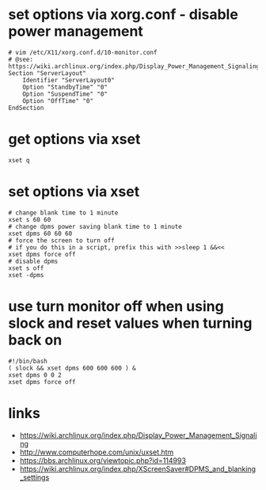 # set options via xorg.conf - disable power management

```
# vim /etc/X11/xorg.conf.d/10-monitor.conf
# @see: https://wiki.archlinux.org/index.php/Display_Power_Management_Signaling
Section "ServerLayout"
    Identifier "ServerLayout0"
    Option "StandbyTime" "0"
    Option "SuspendTime" "0"
    Option "OffTime" "0"
EndSection
```

# get options via xset

```
xset q
```

# set options via xset

```
# change blank time to 1 minute
xset s 60 60
# change dpms power saving blank time to 1 minute
xset dpms 60 60 60
# force the screen to turn off
# if you do this in a script, prefix this with >>sleep 1 &&<<
xset dpms force off
# disable dpms
xset s off
xset -dpms
```

# use turn monitor off when using slock and reset values when turning back on

```
#!/bin/bash
( slock && xset dpms 600 600 600 ) & 
xset dpms 0 0 2 
xset dpms force off 
```

# links

* https://wiki.archlinux.org/index.php/Display_Power_Management_Signaling
* http://www.computerhope.com/unix/uxset.htm
* https://bbs.archlinux.org/viewtopic.php?id=114993
* https://wiki.archlinux.org/index.php/XScreenSaver#DPMS_and_blanking_settings
